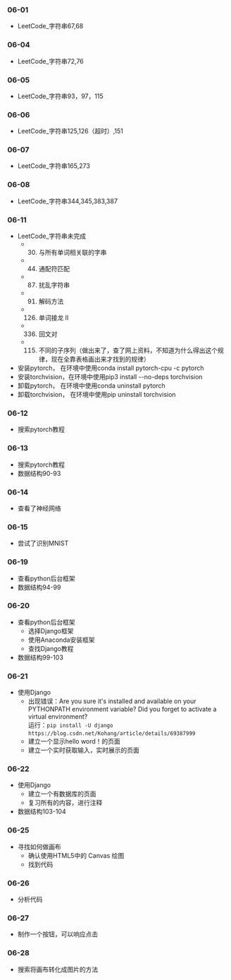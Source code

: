 ### 06-01
* LeetCode_字符串67,68
### 06-04
* LeetCode_字符串72,76
### 06-05
* LeetCode_字符串93，97，115
### 06-06
* LeetCode_字符串125,126（超时）,151
### 06-07
* LeetCode_字符串165,273
### 06-08
* LeetCode_字符串344,345,383,387
### 06-11
* LeetCode_字符串未完成
	* 30. 与所有单词相关联的字串
	* 44. 通配符匹配
	* 87. 扰乱字符串
	* 91. 解码方法
	* 126. 单词接龙 II
	* 336. 回文对
	* 115. 不同的子序列（做出来了，查了网上资料，不知道为什么得出这个规律，现在全靠表格画出来才找到的规律）
* 安装pytorch， 在环境中使用conda install pytorch-cpu -c pytorch
* 安装torchvision，在环境中使用pip3 install --no-deps torchvision
* 卸载pytorch， 在环境中使用conda uninstall pytorch
* 卸载torchvision， 在环境中使用pip uninstall torchvision
### 06-12
* 搜索pytorch教程
### 06-13
* 搜索pytorch教程
* 数据结构90-93
### 06-14
* 查看了神经网络
### 06-15
* 尝试了识别MNIST
### 06-19
* 查看python后台框架
* 数据结构94-99
### 06-20
* 查看python后台框架
	* 选择Django框架
	* 使用Anaconda安装框架
	* 查找Django教程
* 数据结构99-103
### 06-21
* 使用Django
	* 出现错误：Are you sure it's installed and available on your PYTHONPATH environment variable? Did you forget to activate a virtual environment?  
	运行：`pip install -U django ` 
    `https://blog.csdn.net/Kohang/article/details/69387999`
	* 建立一个显示hello word！的页面
	* 建立一个实时获取输入，实时展示的页面
### 06-22
* 使用Django
	* 建立一个有数据库的页面
	* 复习所有的内容，进行注释
* 数据结构103-104
### 06-25
* 寻找如何做画布
	* 确认使用HTML5中的 Canvas 绘图
	* 找到代码
### 06-26
* 分析代码
### 06-27
* 制作一个按钮，可以响应点击
### 06-28
* 搜索将画布转化成图片的方法